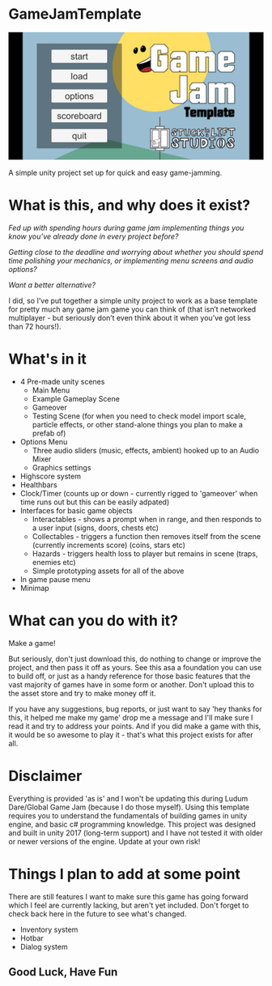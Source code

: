 # GameJamTemplate

![](GJTemplate.png)

A simple unity project set up for quick and easy game-jamming.

# What is this, and why does it exist?

*Fed up with spending hours during game jam implementing things you know you’ve already done in every project before?*


*Getting close to the deadline and worrying about whether you should spend time polishing your mechanics, or implementing menu screens and audio options?*


*Want a better alternative?*


I did, so I’ve put together a simple unity project to work as a base template for pretty much any game jam game you can think of (that isn’t networked multiplayer - but seriously don’t even think about it when you’ve got less than 72 hours!).

# What's in it

* 4 Pre-made unity scenes
  * Main Menu
  * Example Gameplay Scene
  * Gameover
  * Testing Scene (for when you need to check model import scale, particle effects, or other stand-alone things you plan to make a prefab of)
* Options Menu
  * Three audio sliders (music, effects, ambient) hooked up to an Audio Mixer
  * Graphics settings
* Highscore system
* Healthbars
* Clock/Timer (counts up or down - currently rigged to 'gameover' when time runs out but this can be easily adpated)
* Interfaces for basic game objects
  * Interactables - shows a prompt when in range, and then responds to a user input (signs, doors, chests etc)
  * Collectables - triggers a function then removes itself from the scene (currently increments score) (coins, stars etc)
  * Hazards - triggers health loss to player but remains in scene (traps, enemies etc)
  * Simple prototyping assets for all of the above
* In game pause menu
* Minimap
 
# What can you do with it?

Make a game!

But seriously, don't just download this, do nothing to change or improve the project, and then pass it off as yours. See this asa a foundation you can use to build off, or just as a handy reference for those basic features that the vast majority of games have in some form or another. Don't upload this to the asset store and try to make money off it.

If you have any suggestions, bug reports, or just want to say 'hey thanks for this, it helped me make my game' drop me a message and I'll make sure I read it and try to address your points. And if you did make a game with this, it would be so awesome to play it - that's what this project exists for after all.

# Disclaimer

Everything is provided 'as is' and I won't be updating this during Ludum Dare/Global Game Jam (because I do those myself). Using this template requires you to understand the fundamentals of building games in unity engine, and basic c# programming knowledge. This project was designed and built in unity 2017 (long-term support) and I have not tested it with older or newer versions of the engine. Update at your own risk!

# Things I plan to add at some point

There are still features I want to make sure this game has going forward which I feel are currently lacking, but aren't yet included. Don't forget to check back here in the future to see what's changed.
* Inventory system
* Hotbar
* Dialog system


## Good Luck, Have Fun
